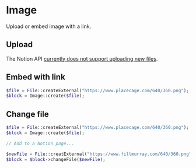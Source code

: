 # Image

Upload or embed image with a link.

## Upload

The Notion API [currently does not support uploading new files](https://developers.notion.com/docs/working-with-files-and-media#uploading-files-and-media-via-the-notion-api).

## Embed with link

```php
$file = File::createExternal("https://www.placecage.com/640/360.png");
$block = Image::create($file);
```

## Change file

```php
$file = File::createExternal("https://www.placecage.com/640/360.png");
$block = Image::create($file);

// Add to a Notion page...

$newFile = File::creatExternal("https://www.fillmurray.com/640/360.png");
$block = $block->changeFile($newFile);
```